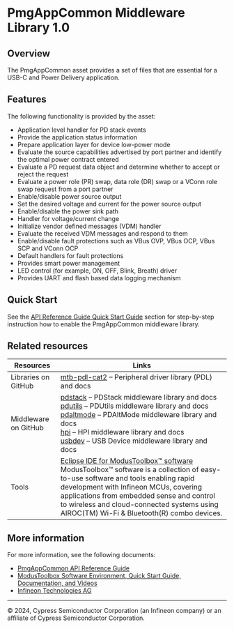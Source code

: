 # PmgAppCommon Middleware Library 1.0

## Overview

The PmgAppCommon asset provides a set of files that are essential for a USB-C and Power Delivery application.

## Features

The following functionality is provided by the asset:

- Application level handler for PD stack events
- Provide the application status information
- Prepare application layer for device low-power mode
- Evaluate the source capabilities advertised by port partner and identify the optimal power contract entered
- Evaluate a PD request data object and determine whether to accept or reject the request
- Evaluate a power role (PR) swap, data role (DR) swap or a VConn role swap request from a port partner
- Enable/disable power source output
- Set the desired voltage and current for the power source output
- Enable/disable the power sink path
- Handler for voltage/current change
- Initialize vendor defined messages (VDM) handler
- Evaluate the received VDM messages and respond to them
- Enable/disable fault protections such as VBus OVP, VBus OCP, VBus SCP and VConn OCP
- Default handlers for fault protections
- Provides smart power management
- LED control (for example, ON, OFF, Blink, Breath) driver
- Provides UART and flash based data logging mechanism

## Quick Start

See the [API Reference Guide Quick Start Guide](https://infineon.github.io/pmg-app-common/html/index.html) section for step-by-step instruction how to enable the PmgAppCommon middleware library.

## Related resources

Resources    | Links
-------------|------------------------------------------------------------------
Libraries on GitHub | [mtb-pdl-cat2](https://github.com/Infineon/mtb-pdl-cat2) – Peripheral driver library (PDL) and docs
Middleware on GitHub | [pdstack](https://github.com/Infineon/pdstack) – PDStack middleware library and docs <br>[pdutils](https://github.com/Infineon/pdutils) – PDUtils middleware library and docs <br>[pdaltmode](https://github.com/Infineon/pdaltmode) – PDAltMode middleware library and docs <br>[hpi](https://github.com/Infineon/hpi) – HPI middleware library and docs <br>[usbdev](https://github.com/Infineon/usbdev) – USB Device middleware library and docs
Tools | [Eclipse IDE for ModusToolbox&trade; software](https://www.infineon.com/modustoolbox) <br> ModusToolbox&trade; software is a collection of easy-to-use software and tools enabling rapid development with Infineon MCUs, covering applications from embedded sense and control to wireless and cloud-connected systems using AIROC(TM) Wi-Fi & Bluetooth(R) combo devices.

## More information

For more information, see the following documents:

* [PmgAppCommon API Reference Guide](https://infineon.github.io/pmg-app-common/html/index.html)
* [ModusToolbox Software Environment, Quick Start Guide, Documentation, and Videos](https://www.infineon.com/cms/en/design-support/tools/sdk/modustoolbox-software)
* [Infineon Technologies AG](https://www.infineon.com)

---
© 2024, Cypress Semiconductor Corporation (an Infineon company) or an affiliate of Cypress Semiconductor Corporation.
